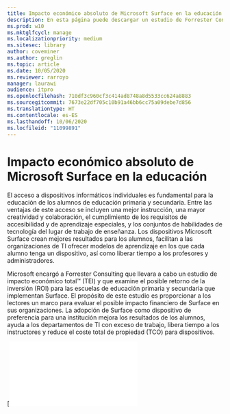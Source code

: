 ```yaml
---
title: Impacto económico absoluto de Microsoft Surface en la educación
description: En esta página puede descargar un estudio de Forrester Consulting (PDF) sobre el posible retorno de la inversión para escuelas de educación primaria y secundaria que implementan Surface.
ms.prod: w10
ms.mktglfcycl: manage
ms.localizationpriority: medium
ms.sitesec: library
author: coveminer
ms.author: greglin
ms.topic: article
ms.date: 10/05/2020
ms.reviewer: rarroyo
manager: laurawi
audience: itpro
ms.openlocfilehash: 710df3c960cf3c414ad8748a8d5533cc624a8883
ms.sourcegitcommit: 7673e22df705c10b91a46bb6cc75a09debe7d856
ms.translationtype: HT
ms.contentlocale: es-ES
ms.lasthandoff: 10/06/2020
ms.locfileid: "11099891"
---
```

# Impacto económico absoluto de Microsoft Surface en la educación

El acceso a dispositivos informáticos individuales es fundamental para la educación de los alumnos de educación primaria y secundaria. Entre las ventajas de este acceso se incluyen una mejor instrucción, una mayor creatividad y colaboración, el cumplimiento de los requisitos de accesibilidad y de aprendizaje especiales, y los conjuntos de habilidades de tecnología del lugar de trabajo de enseñanza. Los dispositivos Microsoft Surface crean mejores resultados para los alumnos, facilitan a las organizaciones de TI ofrecer modelos de aprendizaje en los que cada alumno tenga un dispositivo, así como liberar tiempo a los profesores y administradores.

Microsoft encargó a Forrester Consulting que llevara a cabo un estudio de impacto económico total&trade; (TEI) y que examine el posible retorno de la inversión (ROI) para las escuelas de educación primaria y secundaria que implementan Surface. El propósito de este estudio es proporcionar a los lectores un marco para evaluar el posible impacto financiero de Surface en sus organizaciones. La adopción de Surface como dispositivo de preferencia para una institución mejora los resultados de los alumnos, ayuda a los departamentos de TI con exceso de trabajo, libera tiempo a los instructores y reduce el coste total de propiedad (TCO) para dispositivos.

[![TImpacto económico absoluto de Microsoft Surface en la educación(./images/download-report.png)](./media/forrester-tei-microsoft-surface-for-education.pdf)




